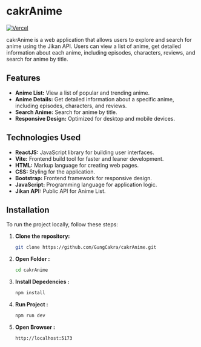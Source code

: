 # cakrAnime
[![Vercel](https://img.shields.io/badge/visit-vercel-blue)](https://gungcakra-animeapp.vercel.app)

cakrAnime is a web application that allows users to explore and search for anime using the Jikan API. Users can view a list of anime, get detailed information about each anime, including episodes, characters, reviews, and search for anime by title.

## Features

- **Anime List:** View a list of popular and trending anime.
- **Anime Details:** Get detailed information about a specific anime, including episodes, characters, and reviews.
- **Search Anime:** Search for anime by title.
- **Responsive Design:** Optimized for desktop and mobile devices.

## Technologies Used

- **ReactJS:** JavaScript library for building user interfaces.
- **Vite:** Frontend build tool for faster and leaner development.
- **HTML:** Markup language for creating web pages.
- **CSS:** Styling for the application.
- **Bootstrap:** Frontend framework for responsive design.
- **JavaScript:** Programming language for application logic.
- **Jikan API:** Public API for Anime List.

## Installation

To run the project locally, follow these steps:

1. **Clone the repository:**

   ```bash
   git clone https://github.com/GungCakra/cakrAnime.git

2. **Open Folder :**

   ```bash
   cd cakrAnime
   
3. **Install Depedencies :**

   ```bash
   npm install
   
4. **Run Project :**

   ```bash
   npm run dev

5. **Open Browser :**

   ```bash
   http://localhost:5173
